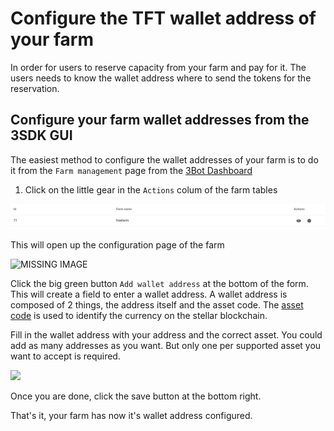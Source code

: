 # Configure the TFT wallet address of your farm

In order for users to reserve capacity from your farm and pay for it. The users needs to know the wallet address where to send the tokens for the reservation.

## Configure your farm wallet addresses from the 3SDK GUI

The easiest method to configure the wallet addresses of your farm is to do it from the `Farm management` page from the [3Bot Dashboard](3bot_farm_mgmt)

1. Click on the little gear in the `Actions` colum of the farm tables

![farm table](img/farm_table_configure.png)

This will open up the configuration page of the farm

<img src="img/farm_configuration.png" width="500" alt="MISSING IMAGE">

Click the big green button `Add wallet address` at the bottom of the form. This will create a field to enter a wallet address.
A wallet address is composed of 2 things, the address itself and the asset code. The [asset code](https://github.com/threefoldfoundation/tft-stellar/#tft) is used to identify the currency on the stellar blockchain.

Fill in the wallet address with your address and the correct asset. You could add as many addresses as you want. But only one per supported asset you want to accept is required.

![](save_farm.png)

Once you are done, click the save button at the bottom right.

That's it, your farm has now it's wallet address configured.
